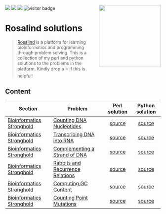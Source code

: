 <img src="https://img.shields.io/badge/Language-Perl-blue.svg" style="zoom:100%;" /> <img src="https://img.shields.io/badge/Language-Python-yellow.svg" style="zoom:100%;" /> <img src="https://img.shields.io/badge/Total_Solved-6-brightgreen.svg" style="zoom:100%;" /> <img src="https://visitor-badge.glitch.me/badge?page_id=carlga.rosalind-solutions&right_color=red&left_text=Total%20Visits" alt="visitor badge"/>
<img src="http://rosalind.info/static/img/logo.png?v=1560257990"  width=200 align="right">

# Rosalind solutions

> [Rosalind](http://rosalind.info/about/) is a platform for learning bioinformatics and programming through problem solving.
> This is a collection of my perl and python solutions to the problems in the platform. 
> Kindly drop a :star: if this is helpful!


## Content

| Section                                                               | Problem                                                                | Perl solution                                                                                                                        | Python solution                                                                                                                      |
|-----------------------------------------------------------------------|------------------------------------------------------------------------|:------------------------------------------------------------------------------------------------------------------------------------:|:------------------------------------------------------------------------------------------------------------------------------------:|
| [Bioinformatics Stronghold](http://rosalind.info/problems/list-view/) | [Counting DNA Nucleotides](http://rosalind.info/problems/dna/)         | [source](https://github.com/carlga/rosalind-solutions/blob/main/Bioinformatics%20Stronghold/001_Counting_DNA_Nucleotides.pl)         | [source](https://github.com/carlga/rosalind-solutions/blob/main/Bioinformatics%20Stronghold/001_Counting_DNA_Nucleotides.py)         |
| [Bioinformatics Stronghold](http://rosalind.info/problems/list-view/) | [Transcribing DNA into RNA](http://rosalind.info/problems/rna/)        | [source](https://github.com/carlga/rosalind-solutions/blob/main/Bioinformatics%20Stronghold/002_Transcribing_DNA_into_RNA.pl)        | [source](https://github.com/carlga/rosalind-solutions/blob/main/Bioinformatics%20Stronghold/002_Transcribing_DNA_into_RNA.py)        |
| [Bioinformatics Stronghold](http://rosalind.info/problems/list-view/) | [Complementing a Strand of DNA](http://rosalind.info/problems/revc/)   | [source](https://github.com/carlga/rosalind-solutions/blob/main/Bioinformatics%20Stronghold/003_Complementing_a_Strand_of_DNA.pl)    | [source](https://github.com/carlga/rosalind-solutions/blob/main/Bioinformatics%20Stronghold/003_Complementing_a_Strand_of_DNA.py)    |
| [Bioinformatics Stronghold](http://rosalind.info/problems/list-view/) | [Rabbits and Recurrence Relations](http://rosalind.info/problems/fib/) | [source](https://github.com/carlga/rosalind-solutions/blob/main/Bioinformatics%20Stronghold/004_Rabbits_and_Recurrence_Relations.pl) | [source](https://github.com/carlga/rosalind-solutions/blob/main/Bioinformatics%20Stronghold/004_Rabbits_and_Recurrence_Relations.py) |
| [Bioinformatics Stronghold](http://rosalind.info/problems/list-view/) | [Computing GC Content](http://rosalind.info/problems/gc/)              | [source](https://github.com/carlga/rosalind-solutions/blob/main/Bioinformatics%20Stronghold/005_Computing_GC_Content.pl)             | [source](https://github.com/carlga/rosalind-solutions/blob/main/Bioinformatics%20Stronghold/005_Computing_GC_Content.py)             |
| [Bioinformatics Stronghold](http://rosalind.info/problems/list-view/) | [Counting Point Mutations](http://rosalind.info/problems/hamm/)        | [source](https://github.com/carlga/rosalind-solutions/blob/main/Bioinformatics%20Stronghold/006_Counting_Point_Mutations.pl)         | [source](https://github.com/carlga/rosalind-solutions/blob/main/Bioinformatics%20Stronghold/006_Counting_Point_Mutations.py)         |

